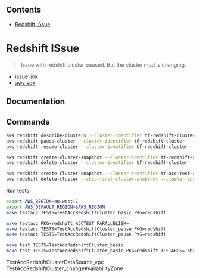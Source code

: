 <!-- START doctoc generated TOC please keep comment here to allow auto update -->
<!-- DON'T EDIT THIS SECTION, INSTEAD RE-RUN doctoc TO UPDATE -->
## Contents

- [Redshift ISsue](#redshift-issue)

<!-- END doctoc generated TOC please keep comment here to allow auto update -->

# Redshift ISsue

> Issue with redshift cluster paused. But the cluster mod is changing.

- [issue link](https://github.com/hashicorp/terraform-provider-aws/issues/20944)
- [aws sdk](https://docs.aws.amazon.com/cli/latest/reference/redshift/create-cluster-snapshot.html)

## Documentation

## Commands

```sh
aws redshift describe-clusters --cluster-identifier tf-redshift-cluster
aws redshift pause-cluster --cluster-identifier tf-redshift-cluster
aws redshift resume-cluster --cluster-identifier tf-redshift-cluster

aws redshift create-cluster-snapshot --cluster-identifier tf-redshift-cluster --snapshot-identifier tf-issue-20944
aws redshift delete-cluster --cluster-identifier tf-redshift-cluster

aws redshift create-cluster-snapshot --cluster-identifier tf-acc-test-xxxx --snapshot-identifier tf-issue727999
aws redshift delete-cluster --skip-final-cluster-snapshot --cluster-identifier tf-acc-test-xxxx

```

Run tests

```sh
export AWS_REGION=eu-west-1
export AWS_DEFAULT_REGION=$AWS_REGION
make testacc TESTS=TestAccRedshiftCluster_basic PKG=redshift

make testacc PKG=redshift ACCTEST_PARALLELISM=
make testacc TESTS=TestAccRedshiftCluster_pause PKG=redshift
make testacc TESTS=TestAccRedshiftCluster_pause PKG=redshift

make test TESTS=TestAccRedshiftCluster_basic
make test TESTS=TestAccRedshiftCluster_basic PKG=redshift TESTARGS=-short
```

TestAccRedshiftClusterDataSource_vpc
TestAccRedshiftCluster_changeAvailabilityZone
